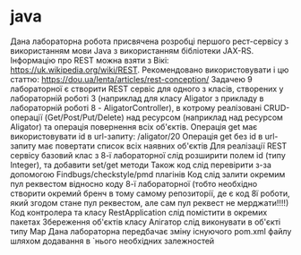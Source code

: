 # java
Дана лабораторна робота присвячена розробці першого рест-сервісу з використанням мови Java з використанням бібліотеки JAX-RS. Інформацію про REST можна взяти з Вікі: https://uk.wikipedia.org/wiki/REST. Рекомендовано використовувати і цю статтю: https://dou.ua/lenta/articles/rest-conception/
Задачею 9 лабораторної є створити REST сервіс для одного з класів, створених у лабораторній роботі 3 (наприклад для класу Aligator з прикладу в лабораторній роботі 8  - AligatorController),  в котрому реалізовані CRUD-операції (Get/Post/Put/Delete) над ресурсом (наприклад над ресурсом Aligator) та операція повернення всіх об'єктів. 
Операція get має використовувати id в url-запиту: /aligator/20
Операція get без id в url-запиту має повертати список всіх наявних об'єктів 
Для реалізації  REST сервісу базовий клас з 8-ї лабораторної слід розширити полем id (типу Integer), та добавити set/get методи
Також код слід перевірити з-за допомогою Findbugs/checkstyle/pmd плагінів
Код слід залити окремим пул реквестом відносно коду 8-ї лабораторної (тобто необхідно створити окремий бренч в тому самому репозиторії, де є код 8ї роботи, який згодом стане пул реквестом, але сам пул реквест не мерджати!!!!)
Код контролера та класу RestApplication слід помістити в окремих пакетах
Збереження об'єктів класу Алігатор слід виконувати в об'єкті типу  Map
Дана лабораторна передбачає зміну існуючого pom.xml файлу шляхом додавання в `нього необхідних залежностей
